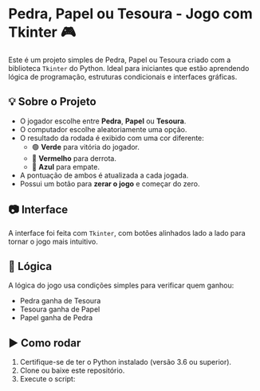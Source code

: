 # Pedra, Papel ou Tesoura - Jogo com Tkinter 🎮

Este é um projeto simples de Pedra, Papel ou Tesoura criado com a biblioteca `Tkinter` do Python. Ideal para iniciantes que estão aprendendo lógica de programação, estruturas condicionais e interfaces gráficas.

## 💡 Sobre o Projeto

- O jogador escolhe entre **Pedra**, **Papel** ou **Tesoura**.
- O computador escolhe aleatoriamente uma opção.
- O resultado da rodada é exibido com uma cor diferente:
  - 🟢 **Verde** para vitória do jogador.
  - 🔴 **Vermelho** para derrota.
  - 🔵 **Azul** para empate.
- A pontuação de ambos é atualizada a cada jogada.
- Possui um botão para **zerar o jogo** e começar do zero.

## 📷 Interface

A interface foi feita com `Tkinter`, com botões alinhados lado a lado para tornar o jogo mais intuitivo.

## 🧠 Lógica

A lógica do jogo usa condições simples para verificar quem ganhou:
- Pedra ganha de Tesoura
- Tesoura ganha de Papel
- Papel ganha de Pedra

## ▶️ Como rodar

1. Certifique-se de ter o Python instalado (versão 3.6 ou superior).
2. Clone ou baixe este repositório.
3. Execute o script:

```bash

